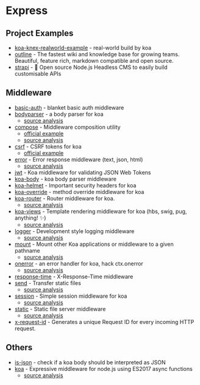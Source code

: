 # Express

## Project Examples

- [koa-knex-realworld-example](https://github.com/gothinkster/koa-knex-realworld-example) - real-world build by koa
- [outline](https://github.com/outline/outline) - The fastest wiki and knowledge base for growing teams. Beautiful, feature rich, markdown compatible and open source.
- [strapi](https://github.com/strapi/strapi/) - <g-emoji class="g-emoji" alias="rocket" fallback-src="https://github.githubassets.com/images/icons/emoji/unicode/1f680.png">🚀</g-emoji> Open source Node.js Headless CMS to easily build customisable APIs

## Middleware

- [basic-auth](https://github.com/koajs/basic-auth) - blanket basic auth middleware
- [bodyparser](https://github.com/koajs/bodyparser) - a body parser for koa
    - [source analysis](https://github.com/FunnyLiu/bodyparser/tree/readsource)
- [compose](https://github.com/koajs/compose) - Middleware composition utility
    - [official example](https://github.com/koajs/examples/blob/master/compose/app.js#L15)
    - [source analysis](https://github.com/FunnyLiu/compose/tree/readsource)
- [csrf](https://github.com/koajs/csrf) - CSRF tokens for koa
    - [official example](https://github.com/koajs/examples/blob/master/csrf/app.js#L4)
- [error](https://github.com/koajs/error) - Error response middleware (text, json, html)
    - [source analysis](https://github.com/FunnyLiu/error/tree/readsource)
- [jwt](https://github.com/koajs/jwt) - Koa middleware for validating JSON Web Tokens
- [koa-body](https://github.com/dlau/koa-body) - koa body parser middleware
- [koa-helmet](https://github.com/venables/koa-helmet) - Important security headers for koa
- [koa-override](https://github.com/node-modules/koa-override) - method override middleware for koa
- [koa-router](https://github.com/ZijianHe/koa-router) - Router middleware for koa.
    - [source analysis](https://github.com/FunnyLiu/koa-router/tree/readsource)
- [koa-views](https://github.com/queckezz/koa-views) - Template rendering middleware for koa (hbs, swig, pug, anything! <g-emoji class="g-emoji" alias="sparkles" fallback-src="https://github.githubassets.com/images/icons/emoji/unicode/2728.png">✨</g-emoji>)
    - [source analysis](https://github.com/FunnyLiu/koa-views/tree/readsource)
- [logger](https://github.com/koajs/logger) - Development style logging middleware
    - [source analysis](https://github.com/FunnyLiu/logger/tree/readsource)
- [mount](https://github.com/koajs/mount) - Mount other Koa applications or middleware to a given pathname
    - [source analysis](https://github.com/FunnyLiu/mount/tree/readsource)
- [onerror](https://github.com/koajs/onerror) - an error handler for koa, hack ctx.onerror
    - [source analysis](https://github.com/FunnyLiu/onerror/tree/readsource)
- [response-time](https://github.com/koajs/response-time) - X-Response-Time middleware
- [send](https://github.com/koajs/send) - Transfer static files
    - [source analysis](https://github.com/FunnyLiu/send/tree/readsource)
- [session](https://github.com/koajs/session) - Simple session middleware for koa
    - [source analysis](https://github.com/FunnyLiu/session/tree/readsource)
- [static](https://github.com/koajs/static) - Static file server middleware
    - [source analysis](https://github.com/FunnyLiu/static/tree/readsource)
- [x-request-id](https://github.com/koa-modules/x-request-id) - Generates a unique Request ID for every incoming HTTP request.

## Others
- [is-json](https://github.com/koajs/is-json) - check if a koa body should be interpreted as JSON
- [koa](https://github.com/koajs/koa) - Expressive middleware for node.js using ES2017 async functions
    - [source analysis](https://github.com/FunnyLiu/koa/tree/readsource)
